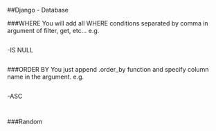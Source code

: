 
##Django - Database

###WHERE
You will add all WHERE conditions separated by comma in argument of filter, get, etc...
e.g.
```python
 ```
-IS NULL
```python
 ```
###ORDER BY
You just append .order_by function and specify column name in the argument.
e.g.
```python
 ```
-ASC
```python
 ```
```python
 ```
###Random
```python
 ```
```python
 ```



